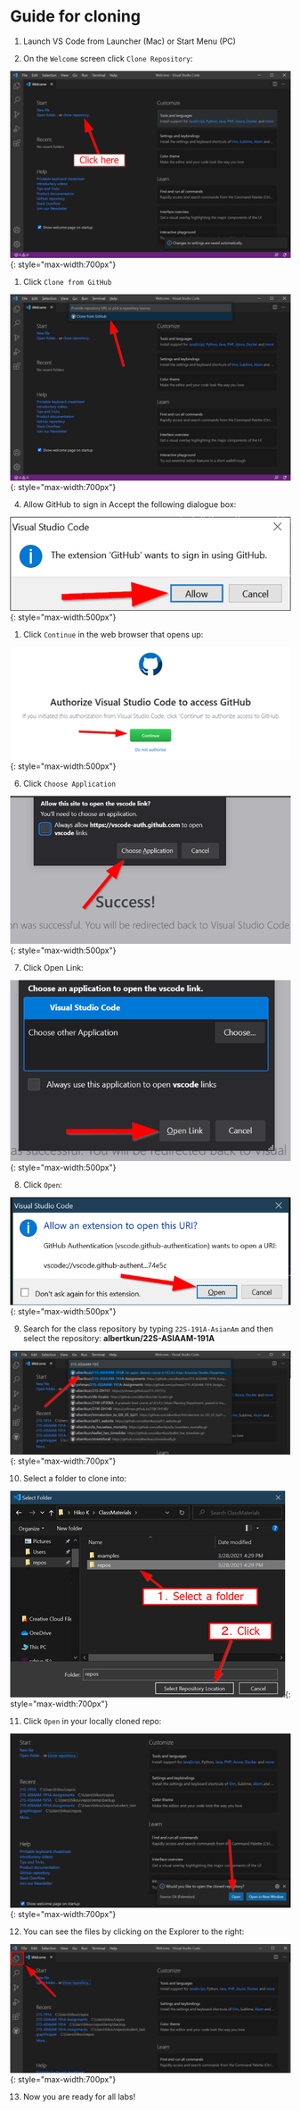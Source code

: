 # Guide for cloning

1.  Launch VS Code from Launcher (Mac) or Start Menu (PC)

2.  On the `Welcome` screen click `Clone Repository`:

![](media/git_clone1.png){: style="max-width:700px"}

1.  Click `Clone from GitHub`

![](media/git_clone2.png){: style="max-width:700px"}

4.  Allow GitHub to sign in Accept the following dialogue box:

![](media/git_clone3.png){: style="max-width:500px"}

1.  Click `Continue` in the web browser that opens up:

![](media/git_clone4.png){: style="max-width:500px"}

6.  Click `Choose Application`

![](media/git_clone5.png){: style="max-width:500px"}

7.  Click Open Link:

![](media/git_clone6.png){: style="max-width:500px"}

8.  Click `Open`:

![](media/git_clone7.png){: style="max-width:500px"}

9.  Search for the class repository by typing `22S-191A-AsianAm` and
    then select the repository: **albertkun/22S-ASIAAM-191A**

![](media/git_clone8.png){: style="max-width:700px"}

10. Select a folder to clone into:

![](media/git_clone9.png){: style="max-width:700px"}

11. Click `Open` in your locally cloned repo:

![](media/git_clone10.png){: style="max-width:700px"}

12. You can see the files by clicking on the Explorer to the right:

![](media/git_clone11.png){: style="max-width:700px"}

13. Now you are ready for all labs!
